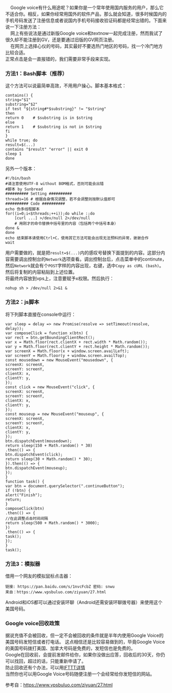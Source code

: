 &nbsp;&nbsp;&nbsp;&nbsp;Google voice有什么用途呢？如果你是一个常年使用国内服务的用户，那么它不适合你。相反，如果你经常用国外的软件产品，那么就会知道，很多时候国内的手机号码发送了注册信息或者说国内手机号码接收验证码都是经常出错的。下面来说一下注册方法：<br>
&nbsp;&nbsp;&nbsp;&nbsp;网上有些说法是通过新版Google voice和textnow一起完成注册，然而我试了很久却不能注册到GV，还是要通过旧版的GV网页注册。<br>
&nbsp;&nbsp;&nbsp;&nbsp;在网页上选择心仪的号码，其实最好不要选热门地区的号码，找一个冷门地方比较合适。<br>
正常点击是会一直报错的，我们需要非常手段来实现。<br>
### 方法1：Bash脚本（推荐）
这个方法可以说最简单高效，不用用户操心。脚本基本格式：
```
contains() {
string="$1"
substring="$2"
if test "${string#*$substring}" != "$string"
then
return 0    # $substring is in $string
else
return 1    # $substring is not in $string
fi
}
while true; do
result=$(...)
contains "$result" "error" || exit 0
sleep 1
done
```
另外一个版本：
```
#!/bin/bash
#请注意使用UTF-8 without BOM格式，否则可能会出错
#脚本 by Sunbread
########## Setting ##########
threads=16 # 根据自身情况调整，若不会调整则按默认值即可
########## Code ##########
echo 伪多线程脚本
for((i=0;i<$threads;++i));do while :;do
    [curl ...] >/dev/null 2>/dev/null
    # 用刚才的命令替换中括号里的内容（包括两个中括号本身）
done &
done
echo 结束脚本请使用Ctrl+C，使用其它方法可能会出现无法预料的异常，谢谢合作
wait
```
用户需要做的，就是把`result=$(...)`内的感叹号替换下面提到的内容。这部分内容需要调出控制台的`Network`选项查看。调出控制台后，点击菜单中的continute，然后`Network`就会有个`POST`字样的内容出现，右键，选中`Copy as cURL (bash)`。然后将复制的内容粘贴到上述位置。<br>
将最终内容放到vps上，注意要赋予x权限。然后执行：<br>
```
nohup sh > /dev/null 2>&1 &
```

### 方法2：js脚本
将下列脚本直接在console中运行：
```
var sleep = delay => new Promise(resolve => setTimeout(resolve, delay));
var composeClick = function x(btn) {
var rect = btn.getBoundingClientRect();
var x = Math.floor(rect.clientX + rect.width * Math.random());
var y = Math.floor(rect.clientY + rect.height * Math.random());
var screenX = Math.floor(x + window.screen.availLeft);
var screenY = Math.floor(y + window.screen.availTop);
const mousedown = new MouseEvent("mousedown", {
screenX: screenX,
screenY: screenY,
clientX: x,
clientY: y,
});
const click = new MouseEvent("click", {
screenX: screenX,
screenY: screenY,
clientX: x,
clientY: y,
});
const mouseup = new MouseEvent("mouseup", {
screenX: screenX,
screenY: screenY,
clientX: x,
clientY: y,
});
btn.dispatchEvent(mousedown);
return sleep(150 + Math.random() * 30)
.then(() => {
btn.dispatchEvent(click);
return sleep(30 + Math.random() * 30);
}).then(() => {
btn.dispatchEvent(mouseup);
});
}
function task() {
var btn = document.querySelector(".continueButton");
if (!btn) {
alert("Finish");
return;
}
composeClick(btn)
.then(() => {
//在此调整点击时间间隔
return sleep(500 + Math.random() * 3000);
})
.then(() => {
task();
});
}
task(); 
```

### 方法3：模拟器
借用一个网友的模拟鼠标点击器：
```
链接: https://pan.baidu.com/s/1nvcFcbZ 密码: snwu
来自：https://www.vpsbuluo.com/ziyuan/27.html
```

Android和iOS都可以通过安装环聊（Android还需安装环聊拨号器）来使用这个美国号码。<br>

### Google voice回收政策
据说充值不会被回收，但一定不会被回收的条件就是半年内使用Google Voice的美国号码发短信或者打电话。
这点相信还是比较容易做到的，毕竟Google Voice的美国号码拨打美国、加拿大号码是免费的，发短信也是免费的。<br>
Google在回收前，会提前发邮件给你，如果你没做出应答，回收后的30天，你仍可以找回，超过的话，只能重新申请了。<br>
防止回收还有个办法，可以用[IFTTT详情](https://www.vpsbuluo.com/wp-content/themes/begin/inc/go.php?url=https://ifttt.com/applets/131839p-keep-google-voice-active)<br>
当然你也可以用Google Voice号码随便注册一个会经常给你发短信的网站。<br>

参考自：https://www.vpsbuluo.com/ziyuan/27.html
